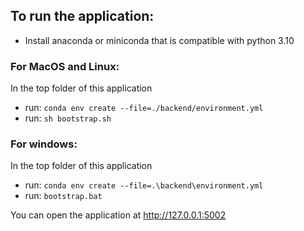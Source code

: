 ## To run the application:

- Install anaconda or miniconda that is compatible with python 3.10 <br>

### For MacOS and Linux:
In the top folder of this application <br>
- run: `conda env create --file=./backend/environment.yml` <br>
- run: `sh bootstrap.sh`

### For windows:
In the top folder of this application <br>
- run: `conda env create --file=.\backend\environment.yml` <br>
- run: `bootstrap.bat`

You can open the application at http://127.0.0.1:5002